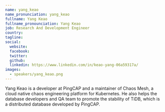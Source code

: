 ```yaml
---
name: yang_keao
name_pronunciation: yang_keao
fullname: Yang Keao
fullname_pronounciation: Yang Keao
job: Research And Development Engineer
country: 
tagline: 
social:
  website:
  facebook:
  twitter:
  github: 
  linkedin: https://www.linkedin.com/in/keao-yang-06a59317a/
images:
  - speakers/yang_keao.png
---
```


Yang Keao is a developer at PingCAP and a maintainer of Chaos Mesh, a
cloud native chaos engineering platform for Kubernetes. He also helps the
database developers and QA team to promote the stability of TiDB, which
is a distributed database developed by PingCAP.